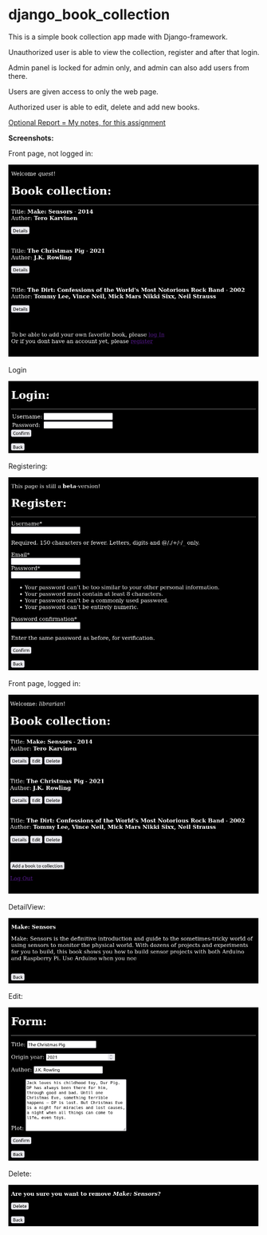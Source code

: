 # django_book_collection
This is a simple book collection app made with Django-framework.

Unauthorized user is able to view the collection, register and after that login.

Admin panel is locked for admin only, and admin can also add users from there.

Users are given access to only the web page.

Authorized user is able to edit, delete and add new books.

[Optional Report = My notes, for this assignment](https://github.com/therealhalonen/python_web_service/blob/master/pw4/report.md)

**Screenshots:**

Front page, not logged in:

![Image1](https://github.com/therealhalonen/python_web_service/blob/master/pw4/res/ss_unauthorized.png)

Login

![Image1](https://github.com/therealhalonen/python_web_service/blob/master/pw4/res/ss_login.png)

Registering:

![Image1](https://github.com/therealhalonen/python_web_service/blob/master/pw4/res/ss_register.png)

Front page, logged in:

![Image1](https://github.com/therealhalonen/python_web_service/blob/master/pw4/res/ss_authorized.png)

DetailView:

![Image1](https://github.com/therealhalonen/python_web_service/blob/master/pw4/res/details.png)

Edit:

![Image1](https://github.com/therealhalonen/python_web_service/blob/master/pw4/res/ss_form.png)

Delete:

![Image1](https://github.com/therealhalonen/python_web_service/blob/master/pw4/res/ss_delete.png)
